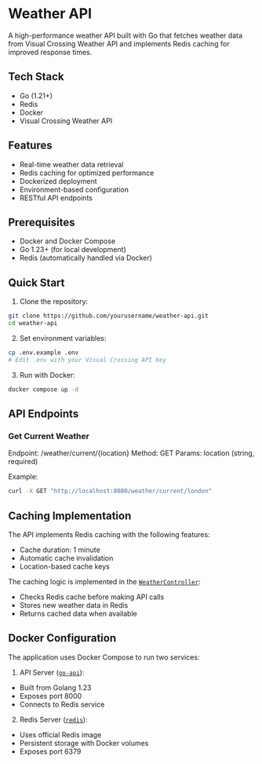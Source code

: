 # Weather API

A high-performance weather API built with Go that fetches weather data from Visual Crossing Weather API and implements Redis caching for improved response times.

## Tech Stack

- Go (1.21+)
- Redis
- Docker
- Visual Crossing Weather API

## Features

- Real-time weather data retrieval
- Redis caching for optimized performance
- Dockerized deployment
- Environment-based configuration
- RESTful API endpoints

## Prerequisites

- Docker and Docker Compose
- Go 1.23+ (for local development)
- Redis (automatically handled via Docker)

## Quick Start

1. Clone the repository:

```bash
git clone https://github.com/yourusername/weather-api.git
cd weather-api
```

2. Set environment variables:

```bash
cp .env.example .env
# Edit .env with your Visual Crossing API key
```

3. Run with Docker:

```bash
docker compose up -d
```

## API Endpoints

### Get Current Weather

Endpoint: /weather/current/{location} Method: GET Params: location (string, required)

Example:

```bash
curl -X GET "http://localhost:8080/weather/current/london"
```

## Caching Implementation

The API implements Redis caching with the following features:

- Cache duration: 1 minute
- Automatic cache invalidation
- Location-based cache keys

The caching logic is implemented in the [`WeatherController`](./controllers/weather_controller.go):

- Checks Redis cache before making API calls
- Stores new weather data in Redis
- Returns cached data when available

## Docker Configuration

The application uses Docker Compose to run two services:

1. API Server ([`go-api`](./cmd/main.go)):

- Built from Golang 1.23
- Exposes port 8000
- Connects to Redis service

2. Redis Server ([`redis`](./cmd/main.go)):

- Uses official Redis image
- Persistent storage with Docker volumes
- Exposes port 6379
